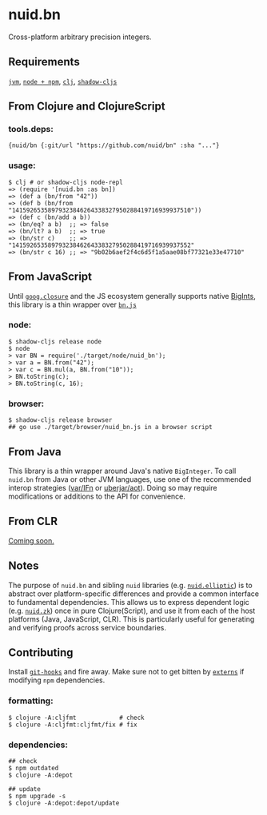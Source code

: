 # nuid.bn

Cross-platform arbitrary precision integers.

## Requirements

[`jvm`](https://www.java.com/en/download/), [`node + npm`](https://nodejs.org/en/download/), [`clj`](https://clojure.org/guides/getting_started), [`shadow-cljs`](https://shadow-cljs.github.io/docs/UsersGuide.html#_installation)

## From Clojure and ClojureScript

### tools.deps:

`{nuid/bn {:git/url "https://github.com/nuid/bn" :sha "..."}`

### usage:

```
$ clj # or shadow-cljs node-repl
=> (require '[nuid.bn :as bn])
=> (def a (bn/from "42"))
=> (def b (bn/from "14159265358979323846264338327950288419716939937510"))
=> (def c (bn/add a b))
=> (bn/eq? a b)  ;; => false
=> (bn/lt? a b)  ;; => true
=> (bn/str c)    ;; => "14159265358979323846264338327950288419716939937552"
=> (bn/str c 16) ;; => "9b02b6aef2f4c6d5f1a5aae08bf77321e33e47710"
```

## From JavaScript

Until [`goog.closure`](https://github.com/google/closure-compiler/issues/3167) and the JS ecosystem generally supports native [BigInts](https://developers.google.com/web/updates/2018/05/bigint), this library is a thin wrapper over [`bn.js`](https://github.com/indutny/bn.js/)

### node:

```
$ shadow-cljs release node
$ node
> var BN = require('./target/node/nuid_bn');
> var a = BN.from("42");
> var c = BN.mul(a, BN.from("10"));
> BN.toString(c);
> BN.toString(c, 16);
```

### browser:

```
$ shadow-cljs release browser
## go use ./target/browser/nuid_bn.js in a browser script
```

## From Java

This library is a thin wrapper around Java's native `BigInteger`. To call `nuid.bn` from Java or other JVM languages, use one of the recommended interop strategies ([var/IFn](https://clojure.org/reference/java_interop#_calling_clojure_from_java) or [uberjar/aot](https://push-language.hampshire.edu/t/calling-clojure-code-from-java/865)). Doing so may require modifications or additions to the API for convenience.

## From CLR

[Coming soon.](https://github.com/clojure/clojure-clr/blob/master/Clojure/Clojure/Lib/BigInteger.cs)

## Notes

The purpose of `nuid.bn` and sibling `nuid` libraries (e.g. [`nuid.elliptic`](https://github.com/nuid/elliptic)) is to abstract over platform-specific differences and provide a common interface to fundamental dependencies. This allows us to express dependent logic (e.g. [`nuid.zk`](https://github.com/nuid/zk)) once in pure Clojure(Script), and use it from each of the host platforms (Java, JavaScript, CLR). This is particularly useful for generating and verifying proofs across service boundaries.

## Contributing

Install [`git-hooks`](https://github.com/icefox/git-hooks) and fire away. Make sure not to get bitten by [`externs`](https://clojurescript.org/guides/externs) if modifying `npm` dependencies.

### formatting:

```
$ clojure -A:cljfmt            # check
$ clojure -A:cljfmt:cljfmt/fix # fix
```

### dependencies:

```
## check
$ npm outdated 
$ clojure -A:depot

## update
$ npm upgrade -s
$ clojure -A:depot:depot/update
```
